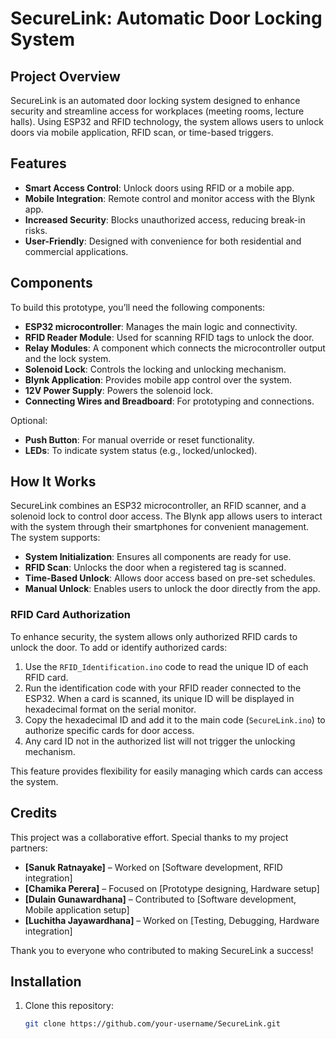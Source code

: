 # SecureLink: Automatic Door Locking System

## Project Overview
SecureLink is an automated door locking system designed to enhance security and streamline access for workplaces (meeting rooms, lecture halls). Using ESP32 and RFID technology, the system allows users to unlock doors via mobile application, RFID scan, or time-based triggers.

## Features
- **Smart Access Control**: Unlock doors using RFID or a mobile app.
- **Mobile Integration**: Remote control and monitor access with the Blynk app.
- **Increased Security**: Blocks unauthorized access, reducing break-in risks.
- **User-Friendly**: Designed with convenience for both residential and commercial applications.

## Components
To build this prototype, you’ll need the following components:
- **ESP32 microcontroller**: Manages the main logic and connectivity.
- **RFID Reader Module**: Used for scanning RFID tags to unlock the door.
- **Relay Modules**: A component which connects the microcontroller output and the lock system.
- **Solenoid Lock**: Controls the locking and unlocking mechanism.
- **Blynk Application**: Provides mobile app control over the system.
- **12V Power Supply**: Powers the solenoid lock.
- **Connecting Wires and Breadboard**: For prototyping and connections.

Optional:
- **Push Button**: For manual override or reset functionality.
- **LEDs**: To indicate system status (e.g., locked/unlocked).

## How It Works
SecureLink combines an ESP32 microcontroller, an RFID scanner, and a solenoid lock to control door access. The Blynk app allows users to interact with the system through their smartphones for convenient management. The system supports:
- **System Initialization**: Ensures all components are ready for use.
- **RFID Scan**: Unlocks the door when a registered tag is scanned.
- **Time-Based Unlock**: Allows door access based on pre-set schedules.
- **Manual Unlock**: Enables users to unlock the door directly from the app.

### RFID Card Authorization
To enhance security, the system allows only authorized RFID cards to unlock the door. To add or identify authorized cards:
1. Use the `RFID_Identification.ino` code to read the unique ID of each RFID card.
2. Run the identification code with your RFID reader connected to the ESP32. When a card is scanned, its unique ID will be displayed in hexadecimal format on the serial monitor.
3. Copy the hexadecimal ID and add it to the main code (`SecureLink.ino`) to authorize specific cards for door access.
4. Any card ID not in the authorized list will not trigger the unlocking mechanism.

This feature provides flexibility for easily managing which cards can access the system.

## Credits
This project was a collaborative effort. Special thanks to my project partners:
- **[Sanuk Ratnayake]** – Worked on [Software development, RFID integration]
- **[Chamika Perera]** – Focused on [Prototype designing, Hardware setup]
- **[Dulain Gunawardhana]** – Contributed to [Software development, Mobile application setup]
- **[Luchitha Jayawardhana]** – Worked on [Testing, Debugging, Hardware integration]

Thank you to everyone who contributed to making SecureLink a success!


## Installation
1. Clone this repository:
   ```bash
   git clone https://github.com/your-username/SecureLink.git
